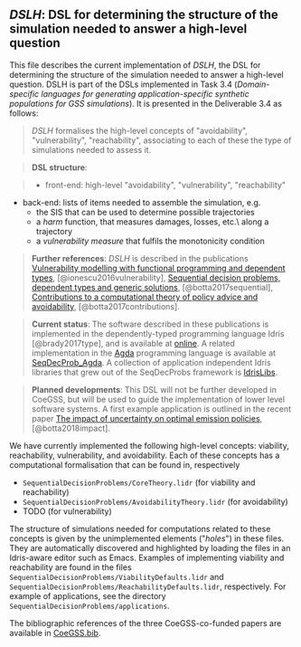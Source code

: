 *DSLH*: DSL for determining the structure of the simulation needed to answer a high-level question
--------------------------------------------------------------------------------------------------

This file describes the current implementation of *DSLH*, the DSL for determining the structure of the simulation needed to answer a high-level question.  DSLH is part of the DSLs implemented in Task 3.4 (*Domain-specific languages for generating application-specific synthetic populations for GSS simulations*).  It is presented in the Deliverable 3.4 as follows:

> *DSLH* formalises the high-level concepts of "avoidability", "vulnerability", "reachability", associating to each of these the type of simulations needed to assess it.

> **DSL structure**:

> - front-end: high-level "avoidability", "vulnerability", "reachability"
  - back-end: lists of items needed to assemble the simulation, e.g.
    - the SIS that can be used to determine possible trajectories
    - a *harm* function, that measures damages, losses, etc.\ along a trajectory
    - a *vulnerability measure* that fulfils the monotonicity condition

> **Further references**:  *DSLH* is described in the publications [Vulnerability modelling with functional programming and dependent types](https://www.cambridge.org/core/journals/mathematical-structures-in-computer-science/article/vulnerability-modelling-with-functional-programming-and-dependent-types/C68FE66F3730E7DA26F4FE2F6352EBC9), [@ionescu2016vulnerability], [Sequential decision problems, dependent types and generic solutions](https://lmcs.episciences.org/3202), [@botta2017sequential], [Contributions to a computational theory of policy advice and avoidability](https://www.cambridge.org/core/journals/journal-of-functional-programming/article/contributions-to-a-computational-theory-of-policy-advice-and-avoidability/CDB4C9601702AAB336A2FB2C34B8F49B), [@botta2017contributions].

> **Current status**: The software described in these publications is implemented in the dependently-typed programming language Idris [@brady2017type], and is available at [online](https://github.com/nicolabotta/SeqDecProbs).  A related implementation in the [Agda](http://wiki.portal.chalmers.se/agda) programming language is available at [SeqDecProb_Agda](https://github.com/patrikja/SeqDecProb_Agda).  A collection of application independent Idris libraries that grew out of the SeqDecProbs framework is [IdrisLibs](https://gitlab.pik-potsdam.de/botta/IdrisLibs).

> **Planned developments**: This DSL will not be further developed in CoeGSS, but will be used to guide the implementation of lower level software systems.
A first example application is outlined in the recent paper [The impact of uncertainty on optimal emission policies](https://www.earth-syst-dynam-discuss.net/esd-2017-86/), [@botta2018impact].

We have currently implemented the following high-level concepts: viability, reachability, vulnerability, and avoidability.  Each of these concepts has a computational formalisation that can be found in, respectively
  - ```SequentialDecisionProblems/CoreTheory.lidr``` (for viability and reachability)
  - ```SequentialDecisionProblems/AvoidabilityTheory.lidr``` (for avoidability)
  - TODO (for vulnerability)

The structure of simulations needed for computations related to these concepts is given by the unimplemented elements ("*holes*") in these files.  They are automatically discovered and highlighted by loading the files in an Idris-aware  editor such  as Emacs.   Examples  of implementing viability and reachability are found in the files ```SequentialDecisionProblems/ViabilityDefaults.lidr``` and ```SequentialDecisionProblems/ReachabilityDefaults.lidr```, respectively.  For example of applications, see the directory ```SequentialDecisionProblems/applications```.


The bibliographic references of the three CoeGSS-co-funded papers are available in [CoeGSS.bib](CoeGSS.bib).
